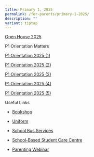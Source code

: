 ```yaml
---
title: Primary 1, 2025
permalink: /for-parents/primary-1-2025/
description: ""
variant: tiptap
---
```

<p><a href="https://sites.google.com/moe.edu.sg/openhouse2020?usp=sharing" rel="noopener nofollow" target="_blank">Open House 2025</a>
</p>
<p>P1 Orientation Matters</p>
<p><a href="/files/P1_Orientation_2025___6_Nov_2024_1_.pdf" rel="noopener nofollow" target="_blank">P1 Orientation 2025 (1)</a>
</p>
<p><a href="/files/P1_Orientation_2025___6_Nov_2024_2_.pdf" rel="noopener nofollow" target="_blank">P1 Orientation 2025 (2)</a>
</p>
<p><a href="/files/P1_Orientation_2025___6_Nov_2024_3_.pdf" rel="noopener nofollow" target="_blank">P1 Orientation 2025 (3)</a>
</p>
<p><a href="/files/P1_Orientation_2025___6_Nov_2024_4_.pdf" rel="noopener nofollow" target="_blank">P1 Orientation 2025 (4)</a>
</p>
<p><a href="/files/P1_Orientation_2025___6_Nov_2024_5_.pdf" rel="noopener nofollow" target="_blank">P1 Orientation 2025 (5)</a>
</p>
<p>Useful Links</p>
<ul data-tight="true" class="tight">
<li>
<p><a href="https://www.sjijunior.moe.edu.sg/for-parents/bookshop/" rel="noopener noreferrer nofollow" target="_blank">Bookshop</a>
</p>
</li>
<li>
<p><a href="https://www.sjijunior.moe.edu.sg/for-parents/uniform/" rel="noopener noreferrer nofollow" target="_blank">Uniform</a>
</p>
</li>
<li>
<p><a href="https://www.sjijunior.moe.edu.sg/for-parents/schbusservice/" rel="noopener noreferrer nofollow" target="_blank">School Bus Services</a>
</p>
</li>
<li>
<p><a href="https://www.sjijunior.moe.edu.sg/for-parents/schbasestudentcc/" rel="noopener noreferrer nofollow" target="_blank">School-Based Student Care Centre</a>
</p>
</li>
<li>
<p><a href="https://sjijunior.moe.edu.sg/for-parents/parentingwebinar/" rel="noopener nofollow" target="_blank">Parenting Webinar</a>
</p>
</li>
</ul>
<p></p>